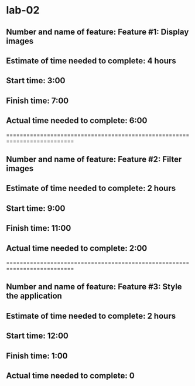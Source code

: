 # lab-02

## Number and name of feature: Feature #1: Display images

## Estimate of time needed to complete: 4 hours

## Start time: 3:00

## Finish time: 7:00

## Actual time needed to complete: 6:00

==========================================================================
## Number and name of feature: Feature #2: Filter images

## Estimate of time needed to complete: 2 hours

## Start time: 9:00

## Finish time: 11:00

## Actual time needed to complete: 2:00

==========================================================================
## Number and name of feature: Feature #3: Style the application

## Estimate of time needed to complete: 2 hours

## Start time: 12:00

## Finish time: 1:00

## Actual time needed to complete: 0
